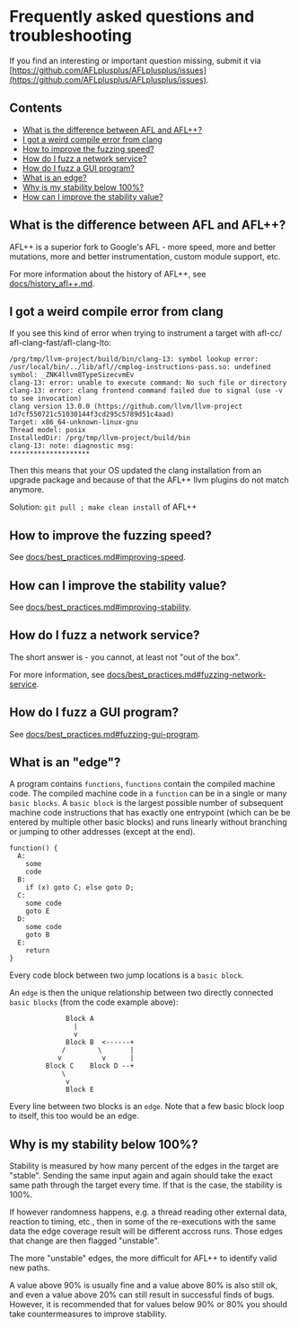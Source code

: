 # Frequently asked questions and troubleshooting

If you find an interesting or important question missing, submit it via
[https://github.com/AFLplusplus/AFLplusplus/issues](https://github.com/AFLplusplus/AFLplusplus/issues).

## Contents

  * [What is the difference between AFL and AFL++?](#what-is-the-difference-between-afl-and-afl)
  * [I got a weird compile error from clang](#i-got-a-weird-compile-error-from-clang)
  * [How to improve the fuzzing speed?](#how-to-improve-the-fuzzing-speed)
  * [How do I fuzz a network service?](#how-do-i-fuzz-a-network-service)
  * [How do I fuzz a GUI program?](#how-do-i-fuzz-a-gui-program)
  * [What is an edge?](#what-is-an-edge)
  * [Why is my stability below 100%?](#why-is-my-stability-below-100)
  * [How can I improve the stability value?](#how-can-i-improve-the-stability-value)

## What is the difference between AFL and AFL++?

AFL++ is a superior fork to Google's AFL - more speed, more and better mutations, more and better instrumentation, custom module support, etc.

For more information about the history of AFL++, see [docs/history_afl++.md](docs/history_afl++.md).

## I got a weird compile error from clang

If you see this kind of error when trying to instrument a target with afl-cc/
afl-clang-fast/afl-clang-lto:
```
/prg/tmp/llvm-project/build/bin/clang-13: symbol lookup error: /usr/local/bin/../lib/afl//cmplog-instructions-pass.so: undefined symbol: _ZNK4llvm8TypeSizecvmEv
clang-13: error: unable to execute command: No such file or directory
clang-13: error: clang frontend command failed due to signal (use -v to see invocation)
clang version 13.0.0 (https://github.com/llvm/llvm-project 1d7cf550721c51030144f3cd295c5789d51c4aad)
Target: x86_64-unknown-linux-gnu
Thread model: posix
InstalledDir: /prg/tmp/llvm-project/build/bin
clang-13: note: diagnostic msg: 
********************
```
Then this means that your OS updated the clang installation from an upgrade
package and because of that the AFL++ llvm plugins do not match anymore.

Solution: `git pull ; make clean install` of AFL++

## How to improve the fuzzing speed?

See [docs/best_practices.md#improving-speed](docs/best_practices.md#improving-speed).

## How can I improve the stability value?

See [docs/best_practices.md#improving-stability](docs/best_practices.md#improving-stability).

## How do I fuzz a network service?

The short answer is - you cannot, at least not "out of the box".

For more information, see [docs/best_practices.md#fuzzing-network-service](docs/best_practices.md#fuzzing-network-service).

## How do I fuzz a GUI program?

See [docs/best_practices.md#fuzzing-gui-program](docs/best_practices.md#fuzzing-gui-program).

## What is an "edge"?

A program contains `functions`, `functions` contain the compiled machine code.
The compiled machine code in a `function` can be in a single or many `basic blocks`.
A `basic block` is the largest possible number of subsequent machine code
instructions that has exactly one entrypoint (which can be be entered by multiple other basic blocks)
and runs linearly without branching or jumping to other addresses (except at the end).
```
function() {
  A:
    some
    code
  B:
    if (x) goto C; else goto D;
  C:
    some code
    goto E
  D:
    some code
    goto B
  E:
    return
}
```
Every code block between two jump locations is a `basic block`.

An `edge` is then the unique relationship between two directly connected `basic blocks` (from the
code example above):
```
              Block A
                |
                v
              Block B  <------+
             /        \       |
            v          v      |
         Block C    Block D --+
             \
              v
              Block E
```
Every line between two blocks is an `edge`.
Note that a few basic block loop to itself, this too would be an edge.

## Why is my stability below 100%?

Stability is measured by how many percent of the edges in the target are
"stable". Sending the same input again and again should take the exact same
path through the target every time. If that is the case, the stability is 100%.

If however randomness happens, e.g. a thread reading other external data,
reaction to timing, etc., then in some of the re-executions with the same data
the edge coverage result will be different accross runs.
Those edges that change are then flagged "unstable".

The more "unstable" edges, the more difficult for AFL++ to identify valid new
paths.

A value above 90% is usually fine and a value above 80% is also still ok, and
even a value above 20% can still result in successful finds of bugs.
However, it is recommended that for values below 90% or 80% you should take
countermeasures to improve stability.
